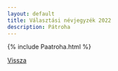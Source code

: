 ```yaml
---
layout: default
title: Választási névjegyzék 2022
description: Pátroha
---
```


{% include Paatroha.html %}

[Vissza](./)
